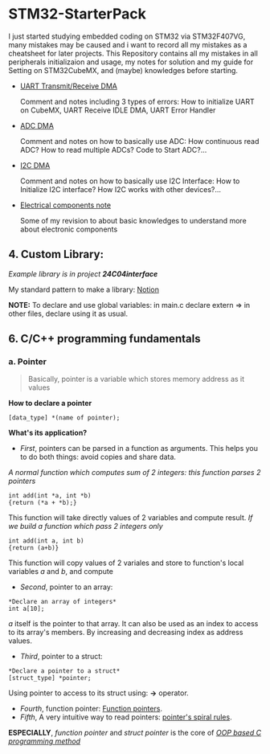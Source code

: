 # STM32-StarterPack


I just started studying embedded coding on STM32 via STM32F407VG, many mistakes may be caused and i want to record all my mistakes as a cheatsheet for later projects. This Repository contains all my mistakes in all peripherals initializaion and usage, my notes for solution and my guide for Setting on STM32CubeMX, and (maybe) knowledges before starting.

- [UART Transmit/Receive DMA](UART.md)

	Comment and notes including 3 types of errors: How to initialize UART on CubeMX, UART Receive IDLE DMA, UART Error Handler 

- [ADC DMA](ADC.md)

	Comment and notes on how to basically use ADC: How continuous read ADC? How to read multiple ADCs? Code to Start ADC?...

- [I2C DMA](I2C.md)

	Comment and notes on how to basically use I2C Interface: How to Initialize I2C interface? How I2C works with other devices?...

- [Electrical components note](Electricacomponents.md)
	
	Some of my revision to about basic knowledges to understand more about electronic components
	
## 4. Custom Library: 
*Example library is in project **24C04interface***

My standard pattern to make a library: [Notion](https://fortunate-smash-efc.notion.site/Embedded-Programing-1ce6e9d260744f34bc9a1285a08cb28a)

**NOTE:** To declare and use global variables: in main.c declare extern => in other files, declare using it as usual.

## 6. C/C++ programming fundamentals
### a. Pointer
> Basically, pointer is a variable which stores memory address as it values

**How to declare a pointer**
```
[data_type] *(name of pointer);
```
**What's its application?**
- *First*, pointers can be parsed in a function as arguments. This helps you to do both things: avoid copies and share data. 

*A normal function which computes sum of 2 integers: this function parses 2 pointers*

```
int add(int *a, int *b)
{return (*a + *b);}
```

This function will take directly values of 2 variables and compute result. *If we build a function which pass 2 integers only*
```
int add(int a, int b)
{return (a+b)}
```
This function will copy values of 2 variales and store to function's local variables *a* and *b*, and compute

- *Second*, pointer to an array:
```
*Declare an array of integers*
int a[10];
```
*a* itself is the pointer to that array. It can also be used as an index to access to its array's members. By increasing and decreasing index as address values.

- *Third*, pointer to a struct:
```
*Declare a pointer to a struct*
[struct_type] *pointer;
```
Using pointer to access to its struct using: **->** operator.

- *Fourth*, function pointer: [Function pointers](function_pointer.md).
- *Fifth*, A very intuitive way to read pointers: [pointer's spiral rules](http://c-faq.com/decl/spiral.anderson.html).

**ESPECIALLY**, *function pointer* and *struct pointer* is the core of [*OOP based C programming method*](C_OOP_Programming.md)
 
